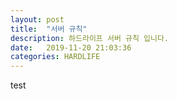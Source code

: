 ```yaml
---
layout: post
title:  "서버 규칙"
description: 하드라이프 서버 규칙 입니다.
date:   2019-11-20 21:03:36
categories: HARDLIFE
---
```


test
